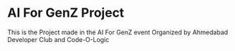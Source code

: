 # AI For GenZ Project
 This is the Project made in the AI For GenZ event Organized by Ahmedabad Developer Club and Code-O-Logic
